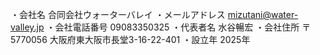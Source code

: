 ・会社名
合同会社ウォーターバレイ
・メールアドレス
mizutani@water-valley.jp
・会社電話番号
09083350325
・代表者名
水谷暢宏
・会社住所
〒5770056 大阪府東大阪市長堂3-16-22-401
・設立年
2025年